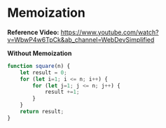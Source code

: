 # Memoization

**Reference Video:** https://www.youtube.com/watch?v=WbwP4w6TpCk&ab_channel=WebDevSimplified


**Without Memoization**

```javascript
function square(n) {
    let result = 0;
    for (let i=1; i <= n; i++) {
        for (let j=1; j <= n; j++) {
            result +=1;
        }
    }
    return result;
}
```
